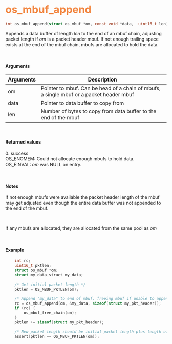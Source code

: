 ## <font color="#F2853F" style="font-size:24pt"> os_mbuf_append</font>

```c
int os_mbuf_append(struct os_mbuf *om, const void *data,  uint16_t len)
```

Appends a data buffer of length *len* to the end of an mbuf chain, adjusting packet length if *om* is a packet header mbuf. If not enough trailing space exists at the end of the mbuf chain, mbufs are allocated to hold the data.

<br>

#### Arguments

| Arguments | Description |
|-----------|-------------|
| om |  Pointer to mbuf. Can be head of a chain of mbufs, a single mbuf or a packet header mbuf  |
| data | Pointer to data buffer to copy from |
| len | Number of bytes to copy from data buffer to the end of the mbuf |


<br>

#### Returned values

0: success  
OS_ENOMEM: Could not allocate enough mbufs to hold data.  
OS_EINVAL: *om* was NULL on entry.

<br>

#### Notes
If not enough mbufs were available the packet header length of the mbuf may get adjusted even though the entire data buffer was not appended to the end of the mbuf.

<br>

If any mbufs are allocated, they are allocated from the same pool as *om*

<br>

#### Example

```c
    int rc;
    uint16_t pktlen;
	struct os_mbuf *om;
	struct my_data_struct my_data;
	
    /* Get initial packet length */
    pktlen = OS_MBUF_PKTLEN(om);

	/* Append "my_data" to end of mbuf, freeing mbuf if unable to append all the data */
    rc = os_mbuf_append(om, &my_data, sizeof(struct my_pkt_header));
    if (rc) {
        os_mbuf_free_chain(om);
    }
    pktlen += sizeof(struct my_pkt_header);

    /* New packet length should be initial packet length plus length of "my_data" */
	assert(pktlen == OS_MBUF_PKTLEN(om));
```

